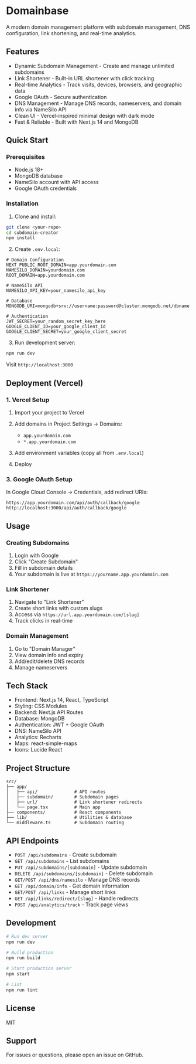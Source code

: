 # Domainbase

A modern domain management platform with subdomain management, DNS configuration, link shortening, and real-time analytics.

## Features

- Dynamic Subdomain Management - Create and manage unlimited subdomains
- Link Shortener - Built-in URL shortener with click tracking
- Real-time Analytics - Track visits, devices, browsers, and geographic data
- Google OAuth - Secure authentication
- DNS Management - Manage DNS records, nameservers, and domain info via NameSilo API
- Clean UI - Vercel-inspired minimal design with dark mode
- Fast & Reliable - Built with Next.js 14 and MongoDB

## Quick Start

### Prerequisites

- Node.js 18+
- MongoDB database
- NameSilo account with API access
- Google OAuth credentials

### Installation

1. Clone and install:
```bash
git clone <your-repo>
cd subdomain-creator
npm install
```

2. Create `.env.local`:
```env
# Domain Configuration
NEXT_PUBLIC_ROOT_DOMAIN=app.yourdomain.com
NAMESILO_DOMAIN=yourdomain.com
ROOT_DOMAIN=app.yourdomain.com

# NameSilo API
NAMESILO_API_KEY=your_namesilo_api_key

# Database
MONGODB_URI=mongodb+srv://username:password@cluster.mongodb.net/dbname

# Authentication
JWT_SECRET=your_random_secret_key_here
GOOGLE_CLIENT_ID=your_google_client_id
GOOGLE_CLIENT_SECRET=your_google_client_secret
```

3. Run development server:
```bash
npm run dev
```

Visit `http://localhost:3000`

## Deployment (Vercel)

### 1. Vercel Setup

1. Import your project to Vercel

2. Add domains in Project Settings → Domains:
   - `app.yourdomain.com`
   - `*.app.yourdomain.com`

3. Add environment variables (copy all from `.env.local`)

4. Deploy

### 3. Google OAuth Setup

In Google Cloud Console → Credentials, add redirect URIs:
```
https://app.yourdomain.com/api/auth/callback/google
http://localhost:3000/api/auth/callback/google
```

## Usage

### Creating Subdomains

1. Login with Google
2. Click "Create Subdomain"
3. Fill in subdomain details
4. Your subdomain is live at `https://yourname.app.yourdomain.com`

### Link Shortener

1. Navigate to "Link Shortener"
2. Create short links with custom slugs
3. Access via `https://url.app.yourdomain.com/[slug]`
4. Track clicks in real-time

### Domain Management

1. Go to "Domain Manager"
2. View domain info and expiry
3. Add/edit/delete DNS records
4. Manage nameservers

## Tech Stack

- Frontend: Next.js 14, React, TypeScript
- Styling: CSS Modules
- Backend: Next.js API Routes
- Database: MongoDB
- Authentication: JWT + Google OAuth
- DNS: NameSilo API
- Analytics: Recharts
- Maps: react-simple-maps
- Icons: Lucide React

## Project Structure

```
src/
├── app/
│   ├── api/              # API routes
│   ├── subdomain/        # Subdomain pages
│   ├── url/              # Link shortener redirects
│   └── page.tsx          # Main app
├── components/           # React components
├── lib/                  # Utilities & database
└── middleware.ts         # Subdomain routing
```

## API Endpoints

- `POST /api/subdomains` - Create subdomain
- `GET /api/subdomains` - List subdomains
- `PUT /api/subdomains/[subdomain]` - Update subdomain
- `DELETE /api/subdomains/[subdomain]` - Delete subdomain
- `GET/POST /api/dns/namesilo` - Manage DNS records
- `GET /api/domain/info` - Get domain information
- `GET/POST /api/links` - Manage short links
- `GET /api/links/redirect/[slug]` - Handle redirects
- `POST /api/analytics/track` - Track page views

## Development

```bash
# Run dev server
npm run dev

# Build production
npm run build

# Start production server
npm start

# Lint
npm run lint
```

## License

MIT

## Support

For issues or questions, please open an issue on GitHub.
